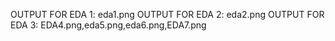  OUTPUT FOR EDA 1: eda1.png
 OUTPUT FOR EDA 2: eda2.png
 OUTPUT FOR EDA 3: EDA4.png,eda5.png,eda6.png,EDA7.png
